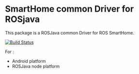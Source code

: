 # SmartHome common Driver for ROSjava
This package is a ROSJava common Driver for ROS SmartHome.

[![Build Status](https://api.travis-ci.org/rosalfred/smarthome_common_driver.svg?branch=ros2)](https://travis-ci.org/rosalfred/smarthome_common_driver)

For :
* Android platform
* ROSJava node platform 
